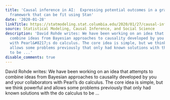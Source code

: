 ```yaml
---
title: 'Causal inference in AI:  Expressing potential outcomes in a graphical-modeling
  framework that can be fit using Stan'
date: '2020-01-28'
linkTitle: https://statmodeling.stat.columbia.edu/2020/01/27/causal-inference-in-ai-expressing-potential-outcomes-in-a-graphical-modeling-framework-that-can-be-fit-using-stan/
source: Statistical Modeling, Causal Inference, and Social Science
description: 'David Rohde writes: We have been working on an idea that attempts to
  combine ideas from Bayesian approaches to causality developed by you and your collaborators
  with Pearl&#8217;s do calculus. The core idea is simple, but we think powerful and
  allows some problems previously that only had known solutions with the do calculus
  to be ...'
disable_comments: true
---
```

David Rohde writes: We have been working on an idea that attempts to combine ideas from Bayesian approaches to causality developed by you and your collaborators with Pearl&#8217;s do calculus. The core idea is simple, but we think powerful and allows some problems previously that only had known solutions with the do calculus to be ...